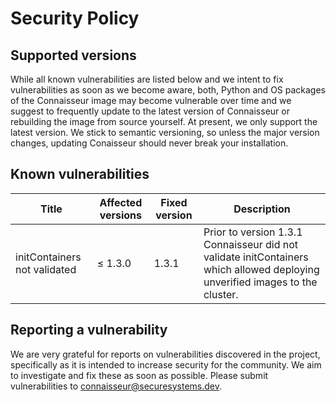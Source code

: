 # Security Policy

## Supported versions

While all known vulnerabilities are listed below and we intent to fix vulnerabilities as soon as we become aware, both, Python and OS packages of the Connaisseur image may become vulnerable over time and we suggest to frequently update to the latest version of Connaisseur or rebuilding the image from source yourself.
At present, we only support the latest version.
We stick to semantic versioning, so unless the major version changes, updating Conaisseur should never break your installation.

## Known vulnerabilities

| Title | Affected versions | Fixed version | Description |
| - | - | - | - |
| initContainers not validated | <span>&#8804;</span> 1.3.0 | 1.3.1 | Prior to version 1.3.1 Connaisseur did not validate initContainers which allowed deploying unverified images to the cluster. |

## Reporting a vulnerability

We are very grateful for reports on vulnerabilities discovered in the project, specifically as it is intended to increase security for the community. We aim to investigate and fix these as soon as possible. Please submit vulnerabilities to [connaisseur@securesystems.dev](mailto:connaisseur@securesystems.dev).
